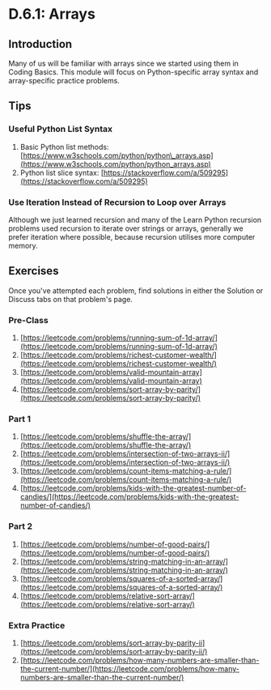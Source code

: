 # D.6.1: Arrays

## Introduction

Many of us will be familiar with arrays since we started using them in Coding Basics. This module will focus on Python-specific array syntax and array-specific practice problems.

## Tips

### Useful Python List Syntax

1. Basic Python list methods: [https://www.w3schools.com/python/python\_arrays.asp](https://www.w3schools.com/python/python_arrays.asp)
2. Python list slice syntax: [https://stackoverflow.com/a/509295](https://stackoverflow.com/a/509295)

### Use Iteration Instead of Recursion to Loop over Arrays

Although we just learned recursion and many of the Learn Python recursion problems used recursion to iterate over strings or arrays, generally we prefer iteration where possible, because recursion utilises more computer memory.

## Exercises

Once you've attempted each problem, find solutions in either the Solution or Discuss tabs on that problem's page.

### Pre-Class

1. [https://leetcode.com/problems/running-sum-of-1d-array/](https://leetcode.com/problems/running-sum-of-1d-array/)
2. [https://leetcode.com/problems/richest-customer-wealth/](https://leetcode.com/problems/richest-customer-wealth/)
3. [https://leetcode.com/problems/valid-mountain-array](https://leetcode.com/problems/valid-mountain-array)
4. [https://leetcode.com/problems/sort-array-by-parity/](https://leetcode.com/problems/sort-array-by-parity/)

### Part 1

1. [https://leetcode.com/problems/shuffle-the-array/](https://leetcode.com/problems/shuffle-the-array/)
2. [https://leetcode.com/problems/intersection-of-two-arrays-ii/](https://leetcode.com/problems/intersection-of-two-arrays-ii/)
3. [https://leetcode.com/problems/count-items-matching-a-rule/](https://leetcode.com/problems/count-items-matching-a-rule/)
4. [https://leetcode.com/problems/kids-with-the-greatest-number-of-candies/](https://leetcode.com/problems/kids-with-the-greatest-number-of-candies/)

### Part 2

1. [https://leetcode.com/problems/number-of-good-pairs/](https://leetcode.com/problems/number-of-good-pairs/)
2. [https://leetcode.com/problems/string-matching-in-an-array/](https://leetcode.com/problems/string-matching-in-an-array/)
3. [https://leetcode.com/problems/squares-of-a-sorted-array/](https://leetcode.com/problems/squares-of-a-sorted-array/)
4. [https://leetcode.com/problems/relative-sort-array/](https://leetcode.com/problems/relative-sort-array/)

### Extra Practice

1. [https://leetcode.com/problems/sort-array-by-parity-ii](https://leetcode.com/problems/sort-array-by-parity-ii/)
2. [https://leetcode.com/problems/how-many-numbers-are-smaller-than-the-current-number/](https://leetcode.com/problems/how-many-numbers-are-smaller-than-the-current-number/)

